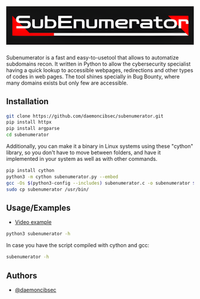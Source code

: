 <h1 align="center">
  <img src="https://github.com/daemoncibsec/subenumerator/blob/main/subenumerator-logo.png" alt="subenumerator" width="1000px">
  <br>
</h1>

Subenumerator is a fast and easy-to-usetool that allows to automatize subdomains recon. It written in Python to allow the cybersecurity specialist having a quick lookup to accessible webpages, redirections and other types of codes in web pages. The tool shines specially in Bug Bounty, where many domains exists but only few are accessible.

## Installation

```bash
git clone https://github.com/daemoncibsec/subenumerator.git
pip install httpx
pip install argparse
cd subenumerator
```

Additionally, you can make it a binary in Linux systems using these "cython" library, so you don't have to move between folders, and have it implemented in your system as well as with other commands.

```bash
pip install cython
python3 -m cython subenumerator.py --embed
gcc -Os $(python3-config --includes) subenumerator.c -o subenumerator $(python3-config --ldflags --embed)
sudo cp subenumerator /usr/bin/
```
## Usage/Examples

- [Video example](https://www.instagram.com/reel/DH9HUYUOoHo/?utm_source=ig_web_copy_link&igsh=MzRlODBiNWFlZA==)

```bash
python3 subenumerator -h
```

In case you have the script compiled with cython and gcc:

```bash
subenumerator -h
```
## Authors

- [@daemoncibsec](https://www.github.com/daemoncibsec)

